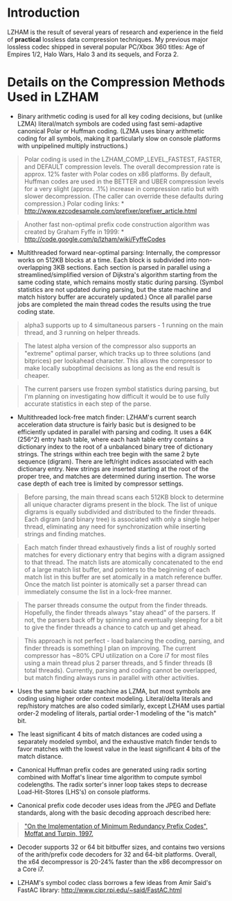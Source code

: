 # Introduction #

LZHAM is the result of several years of research and experience in the field of **practical** lossless data compression techniques. My previous major lossless codec shipped in several popular PC/Xbox 360 titles: Age of Empires 1/2, Halo Wars, Halo 3 and its sequels, and Forza 2.

# Details on the Compression Methods Used in LZHAM #

  * Binary arithmetic coding is used for all key coding decisions, but (unlike LZMA) literal/match symbols are coded using fast semi-adaptive canonical Polar or Huffman coding. (LZMA uses binary arithmetic coding for all symbols, making it particularly slow on console platforms with unpipelined multiply instructions.)
> Polar coding is used in the LZHAM\_COMP\_LEVEL\_FASTEST, FASTER, and DEFAULT compression levels. The overall decompression rate is approx. 12% faster with Polar codes on x86 platforms. By default, Huffman codes are used in the BETTER and UBER compression levels for a very slight (approx. .1%) increase in compression ratio but with slower decompression. (The caller can override these defaults during compression.)
> Polar coding links:
    * http://www.ezcodesample.com/prefixer/prefixer_article.html

> Another fast non-optimal prefix code construction algorithm was created by Graham Fyffe in 1999:
    * http://code.google.com/p/lzham/wiki/FyffeCodes

  * Multithreaded forward near-optimal parsing: Internally, the compressor works on 512KB blocks at a time. Each block is subdivided into non-overlapping 3KB sections. Each section is parsed in parallel using a streamlined/simplified version of Dijkstra's algorithm starting from the same coding state, which remains mostly static during parsing. (Symbol statistics are not updated during parsing, but the state machine and match history buffer are accurately updated.) Once all parallel parse jobs are completed the main thread codes the results using the true coding state.

> alpha3 supports up to 4 simultaneous parsers - 1 running on the main thread, and 3 running on helper threads.

> The latest alpha version of the compressor also supports an "extreme" optimal parser, which tracks up to three solutions (and bitprices) per lookahead character. This allows the compressor to make locally suboptimal decisions as long as the end result is cheaper.

> The current parsers use frozen symbol statistics during parsing, but I'm planning on investigating how difficult it would be to use fully accurate statistics in each step of the parse.

  * Multithreaded lock-free match finder: LZHAM's current search acceleration data structure is fairly basic but is designed to be efficiently updated in parallel with parsing and coding. It uses a 64K (256^2) entry hash table, where each hash table entry contains a dictionary index to the root of a unbalanced binary tree of dictionary strings. The strings within each tree begin with the same 2 byte sequence (digram). There are left/right indices associated with each dictionary entry. New strings are inserted starting at the root of the proper tree, and matches are determined during insertion. The worse case depth of each tree is limited by compressor settings.

> Before parsing, the main thread scans each 512KB block to determine all unique character digrams present in the block. The list of unique digrams is equally subdivided and distributed to the finder threads. Each digram (and binary tree) is associated with only a single helper thread, eliminating any need for synchronization while inserting strings and finding matches.

> Each match finder thread exhaustively finds a list of roughly sorted matches for every dictionary entry that begins with a digram assigned to that thread. The match lists are atomically concatenated to the end of a large match list buffer, and pointers to the beginning of each match list in this buffer are set atomically in a match reference buffer. Once the match list pointer is atomically set a parser thread can immediately consume the list in a lock-free manner.

> The parser threads consume the output from the finder threads. Hopefully, the finder threads always "stay ahead" of the parsers. If not, the parsers back off by spinning and eventually sleeping for a bit to give the finder threads a chance to catch up and get ahead.

> This approach is not perfect - load balancing the coding, parsing, and finder threads is something I plan on improving. The current compressor has ~80% CPU utilization on a Core i7 for most files using a main thread plus 2 parser threads, and 5 finder threads (8 total threads). Currently, parsing and coding cannot be overlapped, but match finding always runs in parallel with other activities.

  * Uses the same basic state machine as LZMA, but most symbols are coding using higher order context modeling. Literal/delta literals and rep/history matches are also coded similarly, except LZHAM uses partial order-2 modeling of literals, partial order-1 modeling of the "is match" bit.

  * The least significant 4 bits of match distances are coded using a separately modeled symbol, and the exhaustive match finder tends to favor matches with the lowest value in the least significant 4 bits of the match distance.

  * Canonical Huffman prefix codes are generated using radix sorting combined with Moffat's linear time algorithm to compute symbol codelengths. The radix sorter's inner loop takes steps to decrease Load-Hit-Stores (LHS's) on console platforms.

  * Canonical prefix code decoder uses ideas from the JPEG and Deflate standards, along with the basic decoding approach described here:
> ["On the Implementation of Minimum Redundancy Prefix Codes", Moffat and Turpin, 1997.](http://citeseerx.ist.psu.edu/viewdoc/summary?doi=10.1.1.101.6610)

  * Decoder supports 32 or 64 bit bitbuffer sizes, and contains two versions of the arith/prefix code decoders for 32 and 64-bit platforms. Overall, the x64 decompressor is 20-24% faster than the x86 decompressor on a Core i7.

  * LZHAM's symbol codec class borrows a few ideas from Amir Said's FastAC library: http://www.cipr.rpi.edu/~said/FastAC.html